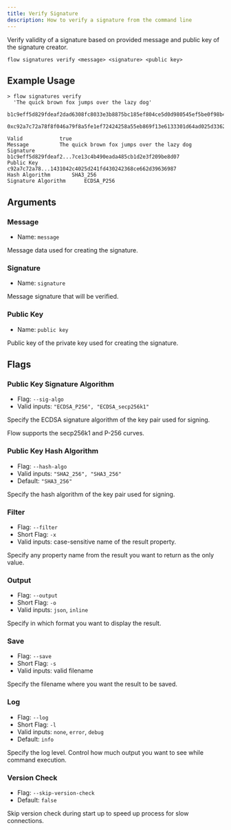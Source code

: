 ```yaml
---
title: Verify Signature
description: How to verify a signature from the command line 
---
```


Verify validity of a signature based on provided message and public key of the signature creator.

```shell
flow signatures verify <message> <signature> <public key>
```

## Example Usage

```shell
> flow signatures verify 
  'The quick brown fox jumps over the lazy dog' 
  b1c9eff5d829fdeaf2dad6308fc8033e3b8875bc185ef804ce5d0d980545ef5be0f98b47afc979d12272d257ce13c4b490e431bfcada485cb1d2e3f209be8d07 
  0xc92a7c72a78f8f046a79f8a5fe1ef72424258a55eb869f13e6133301d64ad025d3362d5df9e7c82289637af1431042c4025d241fd430242368ce662d39636987

Valid 			 true
Message 		 The quick brown fox jumps over the lazy dog
Signature 		 b1c9eff5d829fdeaf2...7ce13c4b490eada485cb1d2e3f209be8d07
Public Key 		 c92a7c72a78...1431042c4025d241fd430242368ce662d39636987
Hash Algorithm 		 SHA3_256
Signature Algorithm 	 ECDSA_P256
```

## Arguments

### Message
- Name: `message`

Message data used for creating the signature.

### Signature
- Name: `signature`

Message signature that will be verified.

### Public Key
- Name: `public key`

Public key of the private key used for creating the signature. 

## Flags

### Public Key Signature Algorithm

- Flag: `--sig-algo`
- Valid inputs: `"ECDSA_P256", "ECDSA_secp256k1"`

Specify the ECDSA signature algorithm of the key pair used for signing.

Flow supports the secp256k1 and P-256 curves.

### Public Key Hash Algorithm

- Flag: `--hash-algo`
- Valid inputs: `"SHA2_256", "SHA3_256"`
- Default: `"SHA3_256"`

Specify the hash algorithm of the key pair used for signing. 

### Filter

- Flag: `--filter`
- Short Flag: `-x`
- Valid inputs: case-sensitive name of the result property.

Specify any property name from the result you want to return as the only value.

### Output

- Flag: `--output`
- Short Flag: `-o`
- Valid inputs: `json`, `inline`

Specify in which format you want to display the result.

### Save

- Flag: `--save`
- Short Flag: `-s`
- Valid inputs: valid filename

Specify the filename where you want the result to be saved.

### Log

- Flag: `--log`
- Short Flag: `-l`
- Valid inputs: `none`, `error`, `debug`
- Default: `info`

Specify the log level. Control how much output you want to see while command execution.

### Version Check

- Flag: `--skip-version-check`
- Default: `false`

Skip version check during start up to speed up process for slow connections.


